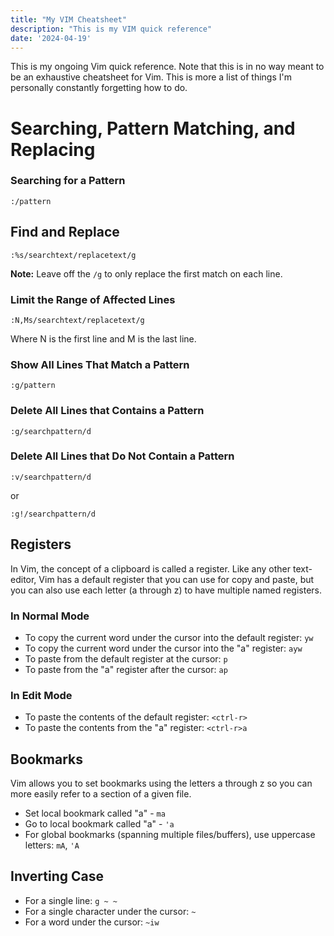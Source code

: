 ```yaml
---
title: "My VIM Cheatsheet"
description: "This is my VIM quick reference"
date: '2024-04-19'
---
```


This is my ongoing Vim quick reference. Note that this is in no way meant to be an exhaustive cheatsheet for Vim. This is more a list of things I'm personally constantly forgetting how to do. 

# Searching, Pattern Matching, and Replacing

### Searching for a Pattern

```vim
:/pattern
```

## Find and Replace

```vim
:%s/searchtext/replacetext/g
```
**Note:** Leave off the `/g` to only replace the first match on each line.

### Limit the Range of Affected Lines

```vim
:N,Ms/searchtext/replacetext/g
```

Where N is the first line and M is the last line.

### Show All Lines That Match a Pattern

```vim
:g/pattern
```

### Delete All Lines that Contains a Pattern

```vim
:g/searchpattern/d
```

### Delete All Lines that Do Not Contain a Pattern

```vim
:v/searchpattern/d
```

or

```vim
:g!/searchpattern/d
```

## Registers

In Vim, the concept of a clipboard is called a register. Like any other text-editor, Vim has a default register that you can use for copy and paste, but you can also use each letter (a through z) to have multiple named registers.

### In Normal Mode

- To copy the current word under the cursor into the default register: `yw`
- To copy the current word under the cursor into the "a" register: `ayw`
- To paste from the default register at the cursor: `p`
- To paste from the "a" register after the cursor: `ap`

### In Edit Mode

- To paste the contents of the default register: `<ctrl-r>`
- To paste the contents from the "a" register: `<ctrl-r>a`

## Bookmarks

Vim allows you to set bookmarks using the letters a through z so you can more easily refer to a section of a given file.

- Set local bookmark called "a" - `ma`
- Go to local bookmark called "a" - `'a`
- For global bookmarks (spanning multiple files/buffers), use uppercase letters: `mA`, `'A`

## Inverting Case

- For a single line: `g ~ ~`
- For a single character under the cursor: `~`
- For a word under the cursor: `~iw` 